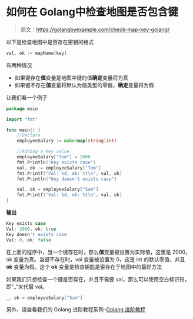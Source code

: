 # 如何在 Golang中检查地图是否包含键

> 原文：<https://golangbyexample.com/check-map-key-golang/>

以下是检查地图中是否存在密钥的格式

```go
val, ok := mapName[key]
```

有两种情况

*   如果键存在**值**变量是地图中键的值**确定**变量将为真
*   如果键不存在**值**变量将默认为值类型的零值，**确定**变量将为假

让我们看一个例子

```go
package main

import "fmt"

func main() {
    //Declare
    employeeSalary := make(map[string]int)

    //Adding a key value
    employeeSalary["Tom"] = 2000
    fmt.Println("Key exists case")
    val, ok := employeeSalary["Tom"]
    fmt.Printf("Val: %d, ok: %t\n", val, ok)
    fmt.Println("Key doesn't exists case")

    val, ok = employeeSalary["Sam"]
    fmt.Printf("Val: %d, ok: %t\n", val, ok)
}
```

**输出**

```go
Key exists case
Val: 2000, ok: true
Key doesn't exists case
Val: 0, ok: false
```

在上面的程序中，当一个键存在时，那么**值**变量被设置为实际值，这里是 2000，ok 变量为真。当键不存在时，val 变量被设置为 0，这是 int 的默认零值，并且 **ok** 变量为假。这个 **ok** 变量是检查钥匙是否存在于地图中的最好方法

如果我们只想检查一个键是否存在，并且不需要 val，那么可以使用空白标识符，即“_”来代替 val。

```go
_, ok = employeeSalary["Sam"]
```

另外，请查看我们的 Golang 进阶教程系列–[Golang 进阶教程](https://golangbyexample.com/golang-comprehensive-tutorial/)